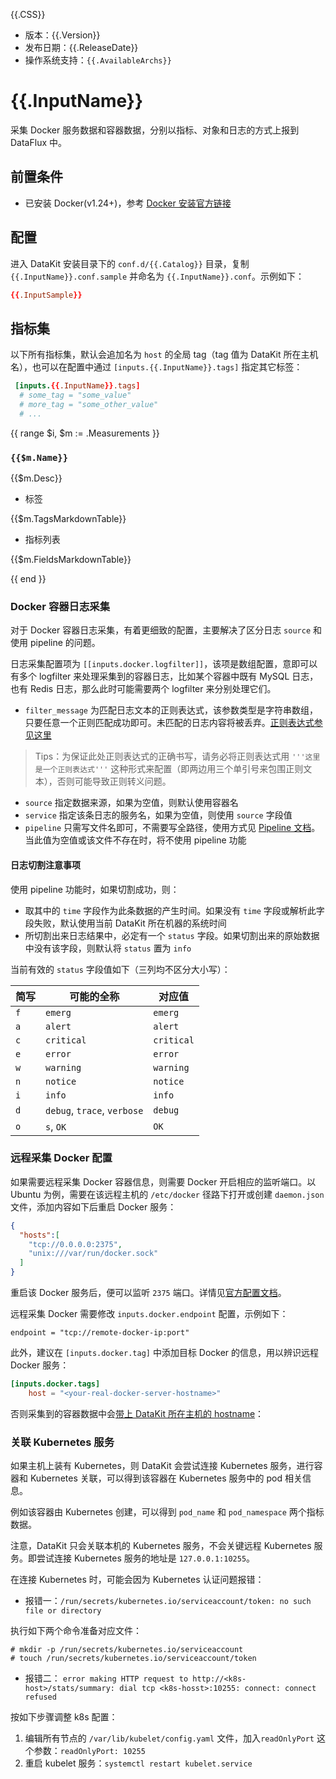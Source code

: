 {{.CSS}}

- 版本：{{.Version}}
- 发布日期：{{.ReleaseDate}}
- 操作系统支持：`{{.AvailableArchs}}`

# {{.InputName}}

采集 Docker 服务数据和容器数据，分别以指标、对象和日志的方式上报到 DataFlux 中。

## 前置条件

- 已安装 Docker(v1.24+)，参考 [Docker 安装官方链接](https://www.docker.com/get-started)

## 配置

进入 DataKit 安装目录下的 `conf.d/{{.Catalog}}` 目录，复制 `{{.InputName}}.conf.sample` 并命名为 `{{.InputName}}.conf`。示例如下：

```toml
{{.InputSample}} 
```

## 指标集

以下所有指标集，默认会追加名为 `host` 的全局 tag（tag 值为 DataKit 所在主机名），也可以在配置中通过 `[inputs.{{.InputName}}.tags]` 指定其它标签：

``` toml
 [inputs.{{.InputName}}.tags]
  # some_tag = "some_value"
  # more_tag = "some_other_value"
  # ...
```

{{ range $i, $m := .Measurements }}

### `{{$m.Name}}`

{{$m.Desc}}

-  标签

{{$m.TagsMarkdownTable}}

- 指标列表

{{$m.FieldsMarkdownTable}}

{{ end }} 

### Docker 容器日志采集

对于 Docker 容器日志采集，有着更细致的配置，主要解决了区分日志 `source` 和使用 pipeline 的问题。

日志采集配置项为 `[[inputs.docker.logfilter]]`，该项是数组配置，意即可以有多个 logfilter 来处理采集到的容器日志，比如某个容器中既有 MySQL 日志，也有 Redis 日志，那么此时可能需要两个 logfilter 来分别处理它们。

- `filter_message` 为匹配日志文本的正则表达式，该参数类型是字符串数组，只要任意一个正则匹配成功即可。未匹配的日志内容将被丢弃。[正则表达式参见这里](https://golang.org/pkg/regexp/syntax/#hdr-Syntax)
>Tips：为保证此处正则表达式的正确书写，请务必将正则表达式用 `'''这里是一个正则表达式'''` 这种形式来配置（即两边用三个单引号来包围正则文本），否则可能导致正则转义问题。
- `source` 指定数据来源，如果为空值，则默认使用容器名
- `service` 指定该条日志的服务名，如果为空值，则使用 `source` 字段值
- `pipeline` 只需写文件名即可，不需要写全路径，使用方式见 [Pipeline 文档](pipeline)。当此值为空值或该文件不存在时，将不使用 pipeline 功能

#### 日志切割注意事项

使用 pipeline 功能时，如果切割成功，则：

- 取其中的 `time` 字段作为此条数据的产生时间。如果没有 `time` 字段或解析此字段失败，默认使用当前 DataKit 所在机器的系统时间
- 所切割出来日志结果中，必定有一个 `status` 字段。如果切割出来的原始数据中没有该字段，则默认将 `status` 置为 `info`

当前有效的 `status` 字段值如下（三列均不区分大小写）：

| 简写 | 可能的全称                  | 对应值     |
| :--- | ---                         | -------    |
| `f`  | `emerg`                     | `emerg`    |
| `a`  | `alert`                     | `alert`    |
| `c`  | `critical`                  | `critical` |
| `e`  | `error`                     | `error`    |
| `w`  | `warning`                   | `warning`  |
| `n`  | `notice`                    | `notice`   |
| `i`  | `info`                      | `info`     |
| `d`  | `debug`, `trace`, `verbose` | `debug`    |
| `o`  | `s`, `OK`                   | `OK`       |

### 远程采集 Docker 配置

如果需要远程采集 Docker 容器信息，则需要 Docker 开启相应的监听端口。以 Ubuntu 为例，需要在该远程主机的 `/etc/docker` 径路下打开或创建 `daemon.json` 文件，添加内容如下后重启 Docker 服务：

```json
{
  "hosts":[
    "tcp://0.0.0.0:2375",
    "unix:///var/run/docker.sock"
  ]
}
```

重启该 Docker 服务后，便可以监听 `2375` 端口。详情见[官方配置文档](https://docs.docker.com/config/daemon/#configure-the-docker-daemon)。

远程采集 Docker 需要修改 `inputs.docker.endpoint` 配置，示例如下：

```
endpoint = "tcp://remote-docker-ip:port"
```

此外，建议在 `[inputs.docker.tag]` 中添加目标 Docker 的信息，用以辨识远程 Docker 服务：

```toml
[inputs.docker.tags]
	host = "<your-real-docker-server-hostname>"
```

否则采集到的容器数据中会[带上 DataKit 所在主机的 hostname](datakit-how-to#cdcbfcc9)：

### 关联 Kubernetes 服务

如果主机上装有 Kubernetes，则 DataKit 会尝试连接 Kubernetes 服务，进行容器和 Kubernetes 关联，可以得到该容器在 Kubernetes 服务中的 pod 相关信息。

例如该容器由 Kubernetes 创建，可以得到 `pod_name` 和 `pod_namespace` 两个指标数据。

注意，DataKit 只会关联本机的 Kubernetes 服务，不会关键远程 Kubernetes 服务。即尝试连接 Kubernetes 服务的地址是 `127.0.0.1:10255`。

在连接 Kubernetes 时，可能会因为 Kubernetes 认证问题报错：

- 报错一：`/run/secrets/kubernetes.io/serviceaccount/token: no such file or directory`

执行如下两个命令准备对应文件：

```shell
# mkdir -p /run/secrets/kubernetes.io/serviceaccount
# touch /run/secrets/kubernetes.io/serviceaccount/token
```

- 报错二： `error making HTTP request to http://<k8s-host>/stats/summary: dial tcp <k8s-hosst>:10255: connect: connect refused`

按如下步骤调整 k8s 配置：

  1. 编辑所有节点的 `/var/lib/kubelet/config.yaml` 文件，加入`readOnlyPort` 这个参数：`readOnlyPort: 10255`
  1. 重启 kubelet 服务：`systemctl restart kubelet.service`
